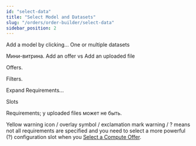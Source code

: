 ```yaml
---
id: "select-data"
title: "Select Model and Datasets"
slug: "/orders/order-builder/select-data"
sidebar_position: 2
---
```


Add a model by clicking... One or multiple datasets

Мини-витрина. Add an offer vs Add an uploaded file

Offers.

Filters.

Expand Requirements...

Slots

Requirements; у uploaded files может не быть.

Yellow warning icon / overlay symbol / exclamation mark warning / ? means not all requirements are specified and you need to select a more powerful (?) configuration slot when you [Select a Compute Offer](/ai-marketplace/orders/order-builder/select-compute).